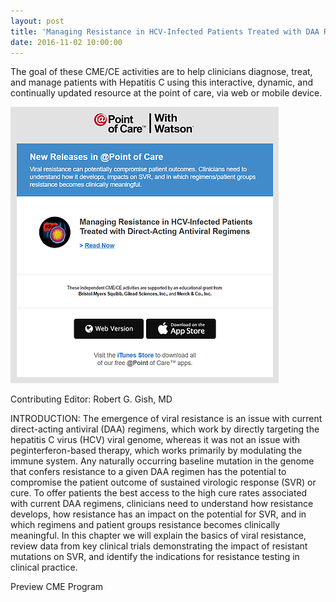 ```yaml
---
layout: post
title: 'Managing Resistance in HCV-Infected Patients Treated with DAA Regimens | Free CME Program'
date: 2016-11-02 10:00:00
---
```

The goal of these CME/CE activities are to help clinicians diagnose, treat, and manage patients with Hepatitis C using this interactive, dynamic, and continually updated resource at the point of care, via web or mobile device.

[![](/assets/images/managing-resistance-in-hcv-infected-patients-treated-with-daa-regimens-free-cme-program.png)](http://hepc.atpointofcare.com/pocweb/book/toc.html)

Contributing Editor: Robert G. Gish, MD

INTRODUCTION:  The emergence of viral resistance is an issue with current direct-acting antiviral (DAA) regimens, which work by directly targeting the hepatitis C virus (HCV) viral genome, whereas it was not an issue with peginterferon-based therapy, which works primarily by modulating the immune system. Any naturally occurring baseline mutation in the genome that confers resistance to a given DAA regimen has the potential to compromise the patient outcome of sustained virologic response (SVR) or cure. To offer patients the best access to the high cure rates associated with current DAA regimens, clinicians need to understand how resistance develops, how resistance has an impact on the potential for SVR, and in which regimens and patient groups resistance becomes clinically meaningful. In this chapter we will explain the basics of viral resistance, review data from key clinical trials demonstrating the impact of resistant mutations on SVR, and identify the indications for resistance testing in clinical practice.

Preview CME Program